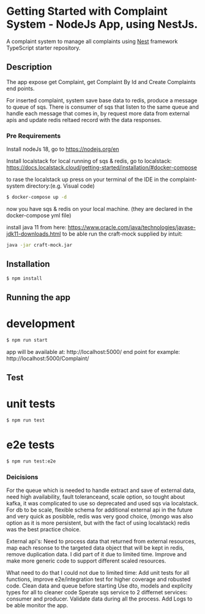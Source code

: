 # Getting Started with Complaint System - NodeJs App, using NestJs.

A complaint system to manage all complaints
using [Nest](https://github.com/nestjs/nest) framework TypeScript starter repository.

## Description

The app expose get Complaint, get Complaint By Id and Create Complaints end points.

For inserted complaint, system save base data to redis, produce a message to queue of sqs.
There is consumer of sqs that listen to the same queue and handle each message that comes in, by request more data from external apis and update redis reltaed record with the data responses. 

### Pre Requirements
 
Install nodeJs 18,
go to https://nodejs.org/en 

Install localstack for local running of sqs & redis,
go to localstack: https://docs.localstack.cloud/getting-started/installation/#docker-compose 

 to rase the localstack up press on your terminal of the IDE in the complaint-system directory:(e.g. Visual code)
 
```bash
$ docker-compose up -d
```

now you have sqs & redis on your local machine. (they are declared in the docker-compose yml file)

install java 11 from here: https://www.oracle.com/java/technologies/javase-jdk11-downloads.html
to be able run the craft-mock supplied by intuit:


```bash
java -jar craft-mock.jar
```

## Installation

```bash
$ npm install
```

## Running the app

# development
```bash
$ npm run start
```
app will be available at: http://localhost:5000/ 
end point for example: http://localhost:5000/Complaint/

## Test
# unit tests
```bash
$ npm run test
```
# e2e tests
```bash
$ npm run test:e2e
```


### Deicisions
For the queue which is needed to handle extract and save of external data, need high availability, fault toleranceand, scale option, so tought about kafka, it was complicated to use so deprecated and used sqs via localstack.
For db to be scale, flexible schema for additional external api in the future and very quick as posibble, redis was very good choice, (mongo was also option as it is more persistent, but with the fact of using localstack) redis was the best practice choice.

External api's:
Need to process data that returned from external resources, map each resonse to the targeted data object that will be kept in redis, remove duplication data.
I did part of it due to limited time. Improve and make more generic code to support different scaled resources. 

What need to do that I could not due to limited time:
Add unit tests for all functions, improve e2e/integration test for higher coverage and robusted code.
Clean data and queue before starting
Use dto, models and explicity types for all to cleaner code
Sperate sqs service to 2 differnet services: consumer and producer.
Validate data during all the process.
Add Logs to be able monitor the app.
